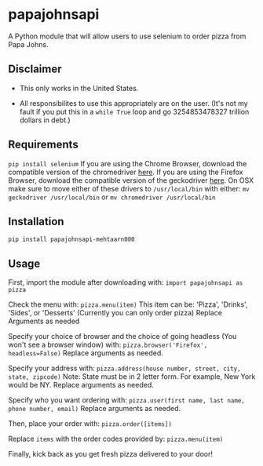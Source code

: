 # papajohnsapi
A Python module that will allow users to use selenium to order pizza from Papa Johns.

## Disclaimer
* This only works in the United States.

* All responsibilites to use this appropriately are on the user. (It's not my fault if you put this in a `while True` loop and go 3254853478327 trillion dollars in debt.)

## Requirements
`pip install selenium`
If you are using the Chrome Browser, download the compatible version of the chromedriver [here](https://chromedriver.chromium.org/).
If you are using the Firefox Browser, download the compatible version of the geckodriver [here](https://github.com/mozilla/geckodriver/releases).
On OSX make sure to move either of these drivers to `/usr/local/bin` with either:
`mv geckodriver /usr/local/bin`
or 
`mv chromedriver /usr/local/bin`

## Installation
`pip install papajohnsapi-mehtaarn000`

## Usage
First, import the module after downloading with:
`import papajohnsapi as pizza`

Check the menu with:
`pizza.menu(item)`
This item can be: 'Pizza', 'Drinks', 'Sides', or 'Desserts'
(Currently you can only order pizza)
Replace Arguments as needed

Specify your choice of browser and the choice of going headless (You won't see a browser window) with:
`pizza.browser('Firefox', headless=False)`
Replace arguments as needed.

Specify your address with:
`pizza.address(house number, street, city, state, zipcode)`
Note: State must be in 2 letter form. For example, New York would be NY.
Replace arguments as needed.

Specify who you want ordering with:
`pizza.user(first name, last name, phone number, email)`
Replace arguments as needed.

Then, place your order with:
`pizza.order([items])`

Replace `items` with the order codes provided by:
`pizza.menu(item)`

Finally, kick back as you get fresh pizza delivered to your door!

